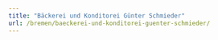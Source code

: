 ```yaml
---
title: "Bäckerei und Konditorei Günter Schmieder"
url: /bremen/baeckerei-und-konditorei-guenter-schmieder/
---
```

